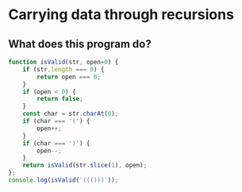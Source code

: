 # Carrying data through recursions

## What does this program do?

```js {data-span="3:16:25 .highlight; 15:12:18 .highlight; 15:20:31 .highlight; 15:34:37 .highlight"}
function isValid(str, open=0) {
    if (str.length === 0) {
        return open === 0;
    }
    if (open < 0) {
        return false;
    }
    const char = str.charAt(0);
    if (char === '(') {
        open++;
    }
    if (char === ')') {
        open--;
    }
    return isValid(str.slice(1), open);
};
console.log(isValid('((()))'));
```
